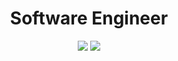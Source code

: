 <h1 align="center">Software Engineer</h1>

<p align="center">
    <img src="https://github-readme-stats.vercel.app/api?username=alex-werner&show_icons=true&count_private=true&theme=highcontrast&hide_border=true&bg_color=00000000&hide_rank=true&text_color=adbac7&title_color=adbac7&icon_color=fa8b00"/>
    <img src="https://github-readme-stats.vercel.app/api/top-langs/?username=alex-werner&hide_border=true&bg_color=00000000&langs_count=12&hide=less,css,scss,html,M4,Perl,Objective-C&hide_title=true&text_color=adbac7&title_color=adbac7&layout=compact"/>
</p>
